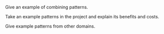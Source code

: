<panel type="info" header="`W11.3a` Can combine multiple patterns to fit a context :star::star::star:" expanded no-close>
  <include src="../../book/designPatterns/more/combiningDesignPatterns/embed-inOtherContext.md" boilerplate />
  <panel header="{{glyphicon_folder_close}} Evidence" expanded>

Give an example of combining patterns.

  </panel>
</panel>

<panel type="info" header="`W11.3b` Can explain pros and cons of design patterns :star::star::star:" expanded no-close>
  <include src="../../book/designPatterns/more/usingDesignPatterns/embed-inOtherContext.md" boilerplate />
  <panel header="{{glyphicon_folder_close}} Evidence" expanded>

Take an example patterns in the project and explain its benefits and costs.

  </panel>
</panel>

<panel type="info" header="`W11.3c` Can differentiate between design patterns and principles :star::star::star:" expanded no-close>
  <include src="../../book/designPatterns/more/vsPrinciples/embed-inOtherContext.md" boilerplate />
<!-- TODO: add evidence -->
</panel>

<panel type="success" header="`W11.3d` Can explain how patterns exist beyond software design domain :star::star::star::star:" expanded no-close>
  <include src="../../book/designPatterns/more/otherTypesOfPatterns/embed-inOtherContext.md" boilerplate />
  <panel header="{{glyphicon_folder_close}} Evidence" expanded>

Give example patterns from other domains.

  </panel>
</panel>
